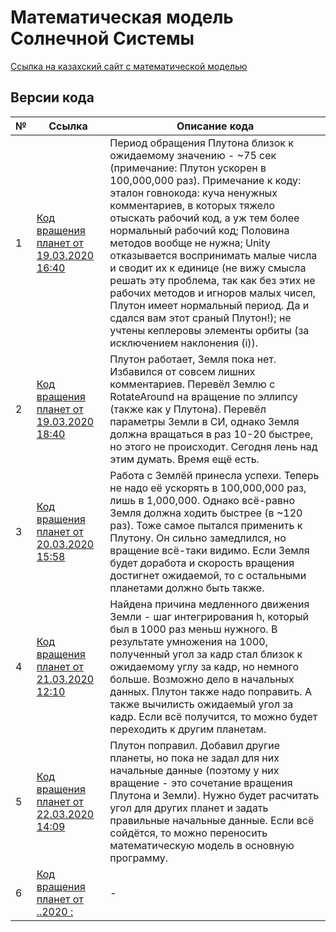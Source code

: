 # Математическая модель Солнечной Системы
[Ссылка на казахский сайт с математической моделью](http://www.dereksiz.org/matematicheskaya-modele-solnechnoj-sistemi.html)

## Версии кода
 № | Ссылка                                                        | Описание кода
---|---------------------------------------------------------------|----------------------------------------------------------------------
 1 | [Код вращения планет от 19.03.2020 16:40](/Rotate%20File/Rotate.cs) | Период обращения Плутона близок к ожидаемому значению - ~75 сек (примечание: Плутон ускорен в 100,000,000 раз). Примечание к коду: эталон говнокода: куча ненужных комментариев, в которых тяжело отыскать рабочий код, а уж тем более нормальный рабочий код; Половина методов вообще не нужна; Unity отказывается воспринимать малые числа и сводит их к единице (не вижу смысла решать эту проблема, так как без этих не рабочих методов и игноров малых чисел, Плутон имеет нормальный период. Да и сдался вам этот сраный Плутон!); не учтены кеплеровы элементы орбиты (за исключением наклонения (i)). 
 2 | [Код вращения планет от 19.03.2020 18:40](/Rotate%20File/Rotate%2019_03_2020.cs) |Плутон работает, Земля пока нет. Избавился от совсем лишних комментариев. Перевёл Землю с RotateAround на вращение по эллипсу (также как у Плутона). Перевёл параметры Земли в СИ, однако Земля должна вращаться в раз 10-20 быстрее, но этого не происходит. Сегодня лень над этим думать. Время ещё есть.
 3 | [Код вращения планет от 20.03.2020 15:58](Rotate%20File/Rotate%2020_03_2020.cs) |Работа с Землёй принесла успехи. Теперь не надо её ускорять в 100,000,000 раз, лишь в 1,000,000. Однако всё-равно Земля должна ходить быстрее (в ~120 раз). Тоже самое пытался применить к Плутону. Он сильно замедлился, но вращение всё-таки видимо. Если Земля будет доработа и скорость вращения достигнет ожидаемой, то с остальными планетами должно быть также.
 4 | [Код вращения планет от 21.03.2020 12:10](Rotate%20File/Rotate%2021_03_2020.cs) |Найдена причина медленного движения Земли - шаг интегрирования h, который был в 1000 раз меньш нужного. В результате умножения на 1000, полученный угол за кадр стал близок к ожидаемому углу за кадр, но немного больше. Возможно дело в начальных данных. Плутон также надо поправить. А также вычилисть ожидаемый угол за кадр. Если всё получится, то можно будет переходить к другим планетам.
 5| [Код вращения планет от 22.03.2020 14:09](Rotate%20File/Rotate%2022_03_2020.cs) |Плутон поправил. Добавил другие планеты, но пока не задал для них начальные данные (поэтому у них вращение - это сочетание вращения Плутона и Земли). Нужно будет расчитать угол для других планет и задать правильные начальные данные. Если всё сойдётся, то можно переносить математическую модель в основную программу.
 6| [Код вращения планет от ..2020 :]() |-
